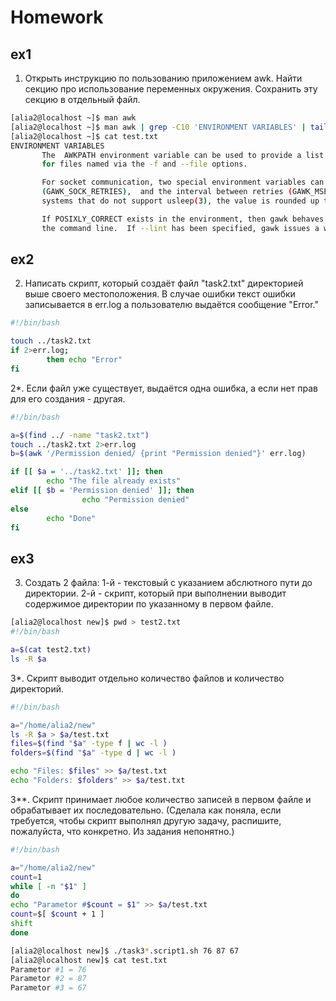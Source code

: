 # Homework

## ex1

1. Открыть инструкцию по пользованию приложением awk. Найти секцию про использование переменных окружения. Сохранить эту секцию в отдельный файл.

```bash
[alia2@localhost ~]$ man awk
[alia2@localhost ~]$ man awk | grep -C10 'ENVIRONMENT VARIABLES' | tail -11 > test.txt
[alia2@localhost ~]$ cat test.txt
ENVIRONMENT VARIABLES
       The  AWKPATH environment variable can be used to provide a list of directories that gawk searches when looking
       for files named via the -f and --file options.

       For socket communication, two special environment variables can be used  to  control  the  number  of  retries
       (GAWK_SOCK_RETRIES),  and the interval between retries (GAWK_MSEC_SLEEP).  The interval is in milliseconds. On
       systems that do not support usleep(3), the value is rounded up to an integral number of seconds.

       If POSIXLY_CORRECT exists in the environment, then gawk behaves exactly as if --posix had  been  specified  on
       the command line.  If --lint has been specified, gawk issues a warning message to this effect.

```

## ex2

2. Написать скрипт, который создаёт файл "task2.txt" директорией выше своего местоположения. В случае ошибки текст ошибки записывается в err.log а пользователю выдаётся сообщение "Error."

```bash
#!/bin/bash

touch ../task2.txt
if 2>err.log;
        then echo "Error"
fi
```

2*. Если файл уже существует, выдаётся одна ошибка, а если нет прав для его создания - другая.

```bash
#!/bin/bash

a=$(find ../ -name "task2.txt")
touch ../task2.txt 2>err.log
b=$(awk '/Permission denied/ {print "Permission denied"}' err.log)

if [[ $a = '../task2.txt' ]]; then
        echo "The file already exists"
elif [[ $b = 'Permission denied' ]]; then
                echo "Permission denied"
else
        echo "Done"
fi
```

## ex3

3. Создать 2 файла: 1-й - текстовый с указанием абслютного пути до директории. 2-й - скрипт, который при выполнении выводит содержимое директории по указанному в первом файле.

```bash
[alia2@localhost new]$ pwd > test2.txt
#!/bin/bash

a=$(cat test2.txt)
ls -R $a
```

3*. Скрипт выводит отдельно количество файлов и количество директорий.

```bash
#!/bin/bash

a="/home/alia2/new"
ls -R $a > $a/test.txt
files=$(find "$a" -type f | wc -l )
folders=$(find "$a" -type d | wc -l )

echo "Files: $files" >> $a/test.txt
echo "Folders: $folders" >> $a/test.txt
```

3**. Скрипт принимает любое количество записей в первом файле и обрабатывает их последовательно.
(Сделала как поняла, если требуется, чтобы скрипт выполнял другую задачу, распишите, пожалуйста, что конкретно. Из задания непонятно.)

```bash
#!/bin/bash

a="/home/alia2/new"
count=1
while [ -n "$1" ]
do
echo "Parametor #$count = $1" >> $a/test.txt
count=$[ $count + 1 ]
shift
done

[alia2@localhost new]$ ./task3*.script1.sh 76 87 67
[alia2@localhost new]$ cat test.txt
Parametor #1 = 76
Parametor #2 = 87
Parametor #3 = 67
```

